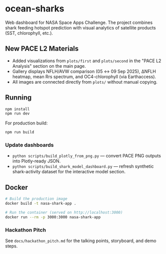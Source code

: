 ﻿# ocean-sharks

Web dashboard for NASA Space Apps Challenge. The project combines shark feeding hotspot prediction with visual analytics of satellite products (SST, chlorophyll, etc.).

## New PACE L2 Materials
- Added visualizations from `plots/first` and `plots/second` in the "PACE L2 Analysis" section on the main page.
- Gallery displays NFLH/AVW comparison (05 ↔ 09 Sep 2025), ∆NFLH heatmap, mean Rrs spectrum, and OC4-chlorophyll (via Earthaccess).
- All images are connected directly from `plots/` without manual copying.

## Running
```bash
npm install
npm run dev
```

For production build:
```bash
npm run build
```

### Update dashboards
- `python scripts/build_plotly_from_png.py` — convert PACE PNG outputs into Plotly-ready JSON.
- `python scripts/build_shark_model_dashboard.py` — refresh synthetic shark-activity dataset for the interactive model section.


## Docker
```bash
# Build the production image
docker build -t nasa-shark-app .

# Run the container (served on http://localhost:3000)
docker run --rm -p 3000:3000 nasa-shark-app
```


### Hackathon Pitch
See `docs/hackathon_pitch.md` for the talking points, storyboard, and demo steps.

